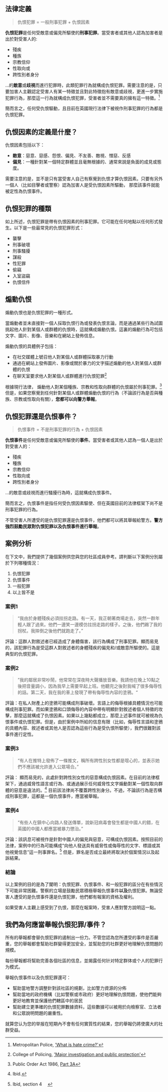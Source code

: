 ## 法律定義

> 仇恨犯罪 = 一般刑事犯罪 + 仇恨因素

**仇恨犯罪**是任何受敵意或偏見所驅使的**刑事犯罪**。當受害者或其他人認為加害者是出於對受害人的:
- 殘疾
- 種族
- 宗教信仰
- 性取向或
- 跨性別者身分

...的**敵意**或**歧視**而進行犯罪時，此類犯罪行為就構成仇恨犯罪。需要注意的是，只要加害人主觀認定受害人有某一特徵並且對此特徵抱有敵意或歧視，更進一步實施犯罪行為，那麼這一行為就構成仇恨犯罪，受害者並不需要真的擁有這一特徵。[^1]

簡而言之，任何受仇恨驅動，且目前在英國現行法律下被視作刑事犯罪的行為都是仇恨犯罪。

## 仇恨因素的定義是什麼？

仇恨因素包括以下：
- **敵意**：惡意、惡感、怨恨、偏見、不友善、敵視、憎惡、反感
- **偏見**：一種針對某一個特定群體並且毫無根據的、通常來說是負面的成見或態度。

需要注意的是，並不是只有當受害人自己有察覺到仇恨才算仇恨因素。只要有另外一個人（比如目擊者或警察）認為加害人是受仇恨因素所驅動， 那麼該事件就能被定性為仇恨事件。


## 仇恨犯罪的種類

如上所述，仇恨犯罪是帶有仇恨因素的刑事犯罪。它可能在任何地點以任何形式發生。以下是一些最常見的仇恨犯罪形式：

- 襲擊
- 刑事破壞
- 刑事騷擾
- 謀殺
- 性犯罪
- 偷竊
- 入室盜竊
- 仇恨信件

## 煽動仇恨

煽動仇恨也是仇恨犯罪的一種形式。

當煽動者並未直接對一個人採取仇恨行為或發表仇恨言論，而是通過某些行為試圖挑起他人針對某個人或群體的仇恨時，這就構成煽動仇恨。這裏的煽動行為可包括文字、圖片、影像、音樂和在網站上發佈信息。

煽動仇恨的具體例子包括：
- 在社交媒體上號召他人對某個人或群體採取暴力行動
- 通過在網站上發佈圖片、影像或關於暴力的文字描述煽動的他人對某個人或群體的仇恨
- 在聊天室要求他人對某個人或群體進行仇恨犯罪[^2]

根據現行法律， 煽動他人對某個種族、宗教和性取向群體的仇恨屬於刑事犯罪。[^3] 但是，如果您察覺到任何針對某個人或群體煽動仇恨的行為（不論該行為是否與種族、宗教或性取向有關），**您都可以向警方舉報**。

## 仇恨犯罪還是仇恨事件？

>仇恨事件 = 不是刑事犯罪的行為 + 仇恨因素

**仇恨事件**是任何受敵意或偏見所驅使的**事件**。當受害者或其他人認為一個人是出於對受害人的：
- 殘疾
- 種族
- 宗教信仰
- 性取向或
- 跨性別者身分

...的敵意或歧視而進行騷擾行為時，這就構成仇恨事件。

簡而言之，仇恨事件是指任何受仇恨因素驅使、但在英國目前的法律框架下尚不是刑事犯罪的行為。

不管受害人所遭受的是仇恨犯罪還是仇恨事件，他們都可以將其舉報給警方。**警方強烈鼓勵民眾對仇恨犯罪以及仇恨事件進行舉報**。


## 案例分析
在下文中，我們提供了幾個案例供您與您的社區成員參考。請判斷以下案例分別屬於下列哪種情況：
1. 仇恨犯罪
2. 仇恨事件
3. 一般犯罪
4. 以上皆不是

### 案例1

>  “我由於身體殘疾必須拄拐走路。有一天，我正朝著商場走去，突然一群年輕人跟了過來。他們一邊笑一邊模仿拄拐走路的樣子。之後，他們踢了我的拐杖。我摔倒之後他們就跑走了。”

評論：這群人對敘述者已經造成了身體傷害，該行為構成了刑事犯罪。顯而易見的，該犯罪行為是受這群人對敘述者的身體殘疾的偏見和/或敵意所驅使的。這是典型的仇恨犯罪。

### 案例2

> ”我的鄰居非常吵鬧，他常常在深夜時大聲播放音樂。我請他在晚上10點之後把音量調小，因為我早上需要早起上班。他聽完之後對我喊了很多侮辱性的話。第二天，我在我的車上發現了帶有侮辱性內容的塗鴉。“

評論：在私人財產上的塗鴉可能構成刑事破壞。言語上的侮辱根據具體情況也可能構成刑事犯罪。而如果塗鴉和口頭侮辱的內容中帶有明顯針對敘述者個人特徵的攻擊，那麼這就構成了仇恨因素。如果以上幾點都成立，那麼上述事件就可被視為仇恨事件或仇恨犯罪。但是，由於案例中所給的信息有限（比如，侮辱性言語和塗鴉的具體內容、敘述者或其他人是否認為這些行為是受仇恨所驅使），我們很難對該事件進行定性。

### 案例3

>   “有人在推特上發佈了一條推文，稱所有跨性別女性都是噁心的，並表示她們不應該被允許進入公眾場合。”

評論： 顯而易見的，此處針對跨性別女性的惡意構成仇恨因素。在目前的法律框架下，通過威脅性語言或行為、或通過展示任何威脅性文字煽動對某一個性取向群體的惡意是違法的。[^4] 目前該法律尚不覆蓋跨性別身分。不過，不論該行為是否構成刑事犯罪，這都是一個仇恨事件，應當被舉報。


### 案例4

>  “有些人在鎮中心向路人發送傳單，說新冠病毒會發生都是中國人的錯，在英國的中國人都應當被暴力懲治。”

評論：該訊息可被視作是針對中國人的偏見與惡意，可構成仇恨因素。按照目前的法律，案例中的行為可能構成“向他人發送具有威脅性或侮辱性的文字、標語或其他視覺信息”這一刑事罪名。[^5] 但是，罪名是否成立最終將取決於個案情況以及起訴結果。

### 結論

以上案例的目的是為了闡明：仇恨犯罪、仇恨事件、和一般犯罪的區分在有些情況下可能非常困難。警察的立場是鼓勵民眾積極舉報仇恨事件**以及**仇恨犯罪。無論受害人遭受的是仇恨事件還是仇恨犯罪，他們都有報案的資格及權利。

如果受害人主觀上感受到了仇恨，那麼在報案時，受害人應對警方說明這一點。

## 我們為何應當舉報仇恨犯罪/事件？

所有的舉報都會替仇恨犯罪的遏制出一份力。不管您認為您所遭受的事件是否嚴重，您的舉報都會幫助社群變得更加安全，並幫助您的社群更好地理解仇恨問題的規模。

每份舉報都将幫助完善各個社區的信息，並揭露任何针对特定群体或个人的犯罪行为模式。

舉報仇恨事件以及仇恨犯罪還可：

- 幫助當地警方調整針對該社區的規劃，比如警力資源的分佈
- 幫助當地的政府機構（比如警察或市政府）更好地理解仇恨問題，使他們能夠更好地教育並保護他們轄區中的居民
- 幫助建立更準確的仇恨犯罪數據資料，這些數據可以被用於向檢察官、立法者和公眾說明問題的嚴重性。

就算您认为您的举报在短期內不會有任何實質性的結果，您的舉報仍將使廣大的社群受益。

[^1]: Metropolitan Police, ['What is hate crime?'](https://www.met.police.uk/advice/advice-and-information/hco/hate-crime/what-is-hate-crime/)
[^2]: College of Policing, ['Major investigation and public protection'](https://www.app.college.police.uk/app-content/major-investigation-and-public-protection/hate-crime/inciting-hatred/)
[^3]: Public Order Act 1986, [Part 3A](https://www.legislation.gov.uk/ukpga/1986/64/part/3A)
[^4]: Ibid.
[^5]:Ibid, section 4
　
